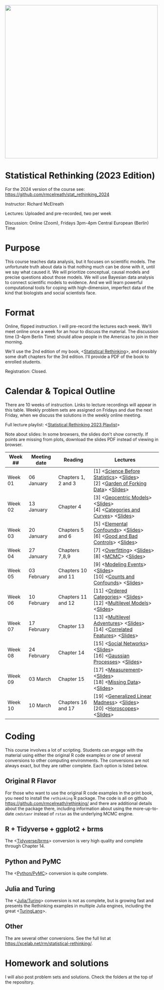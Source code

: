 <img src="title.gif" width="500">

Statistical Rethinking (2023 Edition)
===============

For the 2024 version of the course see: <https://github.com/rmcelreath/stat_rethinking_2024>

Instructor: Richard McElreath

Lectures: Uploaded and pre-recorded, two per week

Discussion: Online (Zoom), Fridays 3pm-4pm Central European (Berlin) Time

# Purpose

This course teaches data analysis, but it focuses on scientific models. The unfortunate truth about data is that nothing much can be done with it, until we say what caused it. We will prioritize conceptual, causal models and precise questions about those models. We will use Bayesian data analysis to connect scientific models to evidence. And we will learn powerful computational tools for coping with high-dimension, imperfect data of the kind that biologists and social scientists face.

# Format

Online, flipped instruction. I will pre-record the lectures each week. We'll meet online once a week for an hour to discuss the material. The discussion time (3-4pm Berlin Time) should allow people in the Americas to join in their morning.

We'll use the 2nd edition of my book, <[Statistical Rethinking](https://xcelab.net/rm/statistical-rethinking/)>, and possibly some draft chapters for the 3rd edition. I'll provide a PDF of the book to enrolled students.

Registration: Closed.

# Calendar & Topical Outline

There are 10 weeks of instruction. Links to lecture recordings will appear in this table. Weekly problem sets are assigned on Fridays and due the next Friday, when we discuss the solutions in the weekly online meeting.

Full lecture playlist: <[Statistical Rethinking 2023 Playlist](https://www.youtube.com/watch?v=FdnMWdICdRs&list=PLDcUM9US4XdPz-KxHM4XHt7uUVGWWVSus)>

Note about slides: In some browsers, the slides don't show correctly. If points are missing from plots, download the slides PDF instead of viewing in browser.

| Week ## | Meeting date | Reading | Lectures |
| ------- | -------------- | ------------- | ---------------------- |
| Week 01 | 06 January  | Chapters 1, 2 and 3 | [1] <[Science Before Statistics](https://www.youtube.com/watch?v=FdnMWdICdRs&list=PLDcUM9US4XdPz-KxHM4XHt7uUVGWWVSus&index=1)> <[Slides](https://speakerdeck.com/rmcelreath/statistical-rethinking-2023-lecture-01)> <br> [2] <[Garden of Forking Data](https://www.youtube.com/watch?v=R1vcdhPBlXA&list=PLDcUM9US4XdPz-KxHM4XHt7uUVGWWVSus&index=2)> <[Slides](https://speakerdeck.com/rmcelreath/statistical-rethinking-2023-lecture-02)>
| Week 02 | 13 January | Chapter 4 | [3] <[Geocentric Models](https://www.youtube.com/watch?v=tNOu-SEacNU&list=PLDcUM9US4XdPz-KxHM4XHt7uUVGWWVSus&index=3)> <[Slides](https://speakerdeck.com/rmcelreath/statistical-rethinking-2023-lecture-03)> <br> [4] <[Categories and Curves](https://www.youtube.com/watch?v=F0N4b7K_iYQ&list=PLDcUM9US4XdPz-KxHM4XHt7uUVGWWVSus&index=4)> <[Slides](https://speakerdeck.com/rmcelreath/statistical-rethinking-2023-lecture-04)>
| Week 03 | 20 January | Chapters 5 and 6 |  [5] <[Elemental Confounds](https://www.youtube.com/watch?v=mBEA7PKDmiY&list=PLDcUM9US4XdPz-KxHM4XHt7uUVGWWVSus&index=5)> <[Slides](https://speakerdeck.com/rmcelreath/statistical-rethinking-2023-lecture-05)> <br> [6] <[Good and Bad Controls](https://www.youtube.com/watch?v=uanZZLlzKHw&list=PLDcUM9US4XdPz-KxHM4XHt7uUVGWWVSus&index=6)> <[Slides](https://speakerdeck.com/rmcelreath/statistical-rethinking-2023-lecture-06)>
| Week 04 | 27 January | Chapters 7,8,9 | [7] <[Overfitting](https://www.youtube.com/watch?v=1VgYIsANQck&list=PLDcUM9US4XdPz-KxHM4XHt7uUVGWWVSus&index=7)> <[Slides](https://speakerdeck.com/rmcelreath/statistical-rethinking-2023-lecture-07)> <br> [8] <[MCMC](https://www.youtube.com/watch?v=rZk2FqX2XnY&list=PLDcUM9US4XdPz-KxHM4XHt7uUVGWWVSus&index=8)> <[Slides](https://speakerdeck.com/rmcelreath/statistical-rethinking-2023-lecture-08)>
| Week 05 | 03 February | Chapters 10 and 11 | [9] <[Modeling Events](https://www.youtube.com/watch?v=Zi6N3GLUJmw&list=PLDcUM9US4XdPz-KxHM4XHt7uUVGWWVSus&index=9)> <[Slides](https://speakerdeck.com/rmcelreath/statistical-rethinking-2023-lecture-09)> <br> [10] <[Counts and Confounds](https://www.youtube.com/watch?v=jokxu18egu0&list=PLDcUM9US4XdPz-KxHM4XHt7uUVGWWVSus&index=10)> <[Slides](https://speakerdeck.com/rmcelreath/statistical-rethinking-2023-lecture-10)>
| Week 06 | 10 February | Chapters 11 and 12 | [11] <[Ordered Categories](https://www.youtube.com/watch?v=VVQaIkom5D0&list=PLDcUM9US4XdPz-KxHM4XHt7uUVGWWVSus&index=11)> <[Slides](https://github.com/rmcelreath/stat_rethinking_2023/raw/main/slides/Lecture_11-ord_logit.pdf)> <br> [12] <[Multilevel Models](https://www.youtube.com/watch?v=iwVqiiXYeC4&list=PLDcUM9US4XdPz-KxHM4XHt7uUVGWWVSus&index=12)> <[Slides](https://raw.githubusercontent.com/rmcelreath/stat_rethinking_2023/main/slides/Lecture_12-GLMM1.pdf)>
| Week 07 | 17 February | Chapter 13 | [13] <[Multilevel Adventures](https://www.youtube.com/watch?v=sgqMkZeslxA&list=PLDcUM9US4XdPz-KxHM4XHt7uUVGWWVSus&index=13)> <[Slides](https://raw.githubusercontent.com/rmcelreath/stat_rethinking_2023/main/slides/Lecture_13-GLMM2.pdf)> <br> [14] <[Correlated Features](https://www.youtube.com/watch?v=Es44-Bp1aKo&list=PLDcUM9US4XdPz-KxHM4XHt7uUVGWWVSus&index=14)> <[Slides](https://github.com/rmcelreath/stat_rethinking_2023/raw/main/slides/Lecture_14-GLMM3.pdf)>
| Week 08 | 24 February | Chapter 14 | [15] <[Social Networks](https://www.youtube.com/watch?v=hnYhJzYAQ60&list=PLDcUM9US4XdPz-KxHM4XHt7uUVGWWVSus&index=15)> <[Slides](https://github.com/rmcelreath/stat_rethinking_2023/raw/main/slides/Lecture_15-social_networks.pdf)> <br> [16] <[Gaussian Processes](https://www.youtube.com/watch?v=Y2ZLt4iOrXU&list=PLDcUM9US4XdPz-KxHM4XHt7uUVGWWVSus&index=16)> <[Slides](https://github.com/rmcelreath/stat_rethinking_2023/raw/main/slides/Lecture_16-gaussian_processes.pdf)>
| Week 09 | 03 March | Chapter 15 | [17] <[Measurement](https://www.youtube.com/watch?v=mt9WKbQJrI4&list=PLDcUM9US4XdPz-KxHM4XHt7uUVGWWVSus&index=17)> <[Slides](https://github.com/rmcelreath/stat_rethinking_2023/raw/main/slides/Lecture_17-measurement.pdf)> <br> [18] <[Missing Data](https://www.youtube.com/watch?v=Oeq6GChHOzc&list=PLDcUM9US4XdPz-KxHM4XHt7uUVGWWVSus&index=18)> <[Slides](https://github.com/rmcelreath/stat_rethinking_2023/raw/main/slides/Lecture_18-missing_data.pdf)>
| Week 10 | 10 March | Chapters 16 and 17 | [19] <[Generalized Linear Madness](https://www.youtube.com/watch?v=zffwg0xDOgE&list=PLDcUM9US4XdPz-KxHM4XHt7uUVGWWVSus&index=19)> <[Slides](https://github.com/rmcelreath/stat_rethinking_2023/raw/main/slides/Lecture_19-GenLinearMadness.pdf)> <br> [20] <[Horoscopes](https://www.youtube.com/watch?v=qwF-st2NGTU&list=PLDcUM9US4XdPz-KxHM4XHt7uUVGWWVSus&index=20&pp=sAQB)> <[Slides](https://github.com/rmcelreath/stat_rethinking_2023/raw/main/slides/Lecture_20-horoscopes.pdf)>


# Coding

This course involves a lot of scripting. Students can engage with the material using either the original R code examples or one of several conversions to other computing environments. The conversions are not always exact, but they are rather complete. Each option is listed below.

## Original R Flavor

For those who want to use the original R code examples in the print book, you need to install the `rethinking` R package. The code is all on github <https://github.com/rmcelreath/rethinking/> and there are additional details about the package there, including information about using the more-up-to-date `cmdstanr` instead of `rstan` as the underlying MCMC engine.

## R + Tidyverse + ggplot2 + brms

The <[Tidyverse/brms](https://bookdown.org/content/4857/)> conversion is very high quality and complete through Chapter 14.

## Python and PyMC

The <[Python/PyMC](https://github.com/pymc-devs/resources/tree/master/Rethinking_2)> conversion is quite complete.

## Julia and Turing

The <[Julia/Turing](https://github.com/StatisticalRethinkingJulia)> conversion is not as complete, but is growing fast and presents the Rethinking examples in multiple Julia engines, including the great <[TuringLang](https://github.com/StatisticalRethinkingJulia/TuringModels.jl)>.

## Other

The are several other conversions. See the full list at <https://xcelab.net/rm/statistical-rethinking/>.

# Homework and solutions

I will also post problem sets and solutions. Check the folders at the top of the repository.




